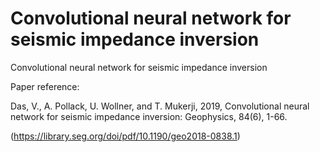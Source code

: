 # Convolutional neural network for seismic impedance inversion

Convolutional neural network for seismic impedance inversion

Paper reference:

Das, V., A. Pollack, U. Wollner, and T. Mukerji, 2019, Convolutional neural network for seismic impedance inversion: Geophysics, 84(6), 1-66.

(https://library.seg.org/doi/pdf/10.1190/geo2018-0838.1)


